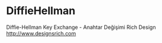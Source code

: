 # DiffieHellman
Diffie-Hellman Key Exchange - Anahtar Değişimi 
Rich Design
http://www.designsrich.com
